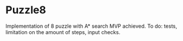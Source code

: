 # Puzzle8
Implementation of 8 puzzle with A* search
MVP achieved. To do: 
tests, 
limitation on the amount of steps, 
input checks.
